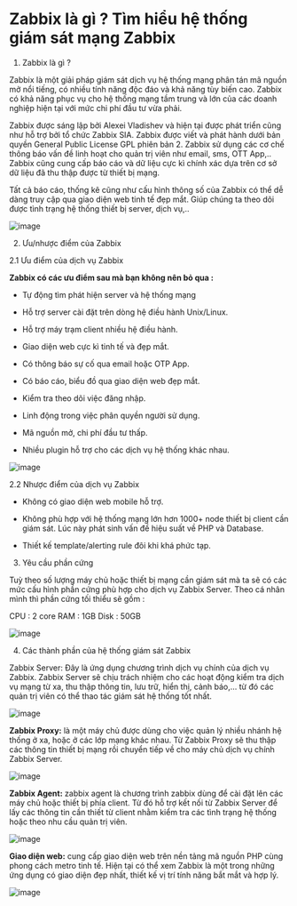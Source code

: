  # Zabbix là gì ? Tìm hiểu hệ thống giám sát mạng Zabbix

1. Zabbix là gì ?

Zabbix là một giải pháp giám sát dịch vụ hệ thống mạng phân tán mã nguồn mở nổi tiếng, có nhiều tính năng độc đáo và khả năng tùy biến cao. Zabbix có khả năng phục vụ cho hệ thống mạng tầm trung và lớn của các doanh nghiệp hiện tại với mức chi phí đầu tư vừa phải.

Zabbix được sáng lập bởi Alexei Vladishev và hiện tại được phát triển cũng như hỗ trợ bởi tổ chức Zabbix SIA. Zabbix được viết và phát hành dưới bản quyền General Public License GPL phiên bản 2. Zabbix sử dụng các cơ chế thông báo vấn đề linh hoạt cho quản trị viên như email, sms, OTT App,.. Zabbix cũng cung cấp báo cáo và dữ liệu cực kì chính xác dựa trên cơ sở dữ liệu đã thu thập được từ thiết bị mạng.

Tất cả báo cáo, thống kê cũng như cấu hình thông số của Zabbix có thể dễ dàng truy cập qua giao diện web tinh tế đẹp mắt. Giúp chúng ta theo dõi được tình trạng hệ thống thiết bị server, dịch vụ,..

![image](https://user-images.githubusercontent.com/62273292/165441819-7bd65a10-3b33-4870-9f72-e515f54d1a15.png)


2. Ưu/nhược điểm của Zabbix

2.1 Ưu điểm của dịch vụ Zabbix

**Zabbix có các ưu điểm sau mà bạn không nên bỏ qua :**

- Tự động tìm phát hiện server và hệ thống mạng

- Hỗ trợ server cài đặt trên dòng hệ điều hành Unix/Linux.

- Hỗ trợ máy trạm client nhiều hệ điều hành.

- Giao diện web cực kì tinh tế và đẹp mắt.

- Có thông báo sự cố qua email hoặc OTP App.

- Có báo cáo, biểu đồ qua giao diện web đẹp mắt.

- Kiểm tra theo dõi việc đăng nhập.

- Linh động trong việc phân quyền người sử dụng.

- Mã nguồn mở, chi phí đầu tư thấp.

- Nhiều plugin hỗ trợ cho các dịch vụ hệ thống khác nhau.

![image](https://user-images.githubusercontent.com/62273292/165442217-878c177d-0a46-4b21-8ba5-65a25b98f527.png)

2.2 Nhược điểm của dịch vụ Zabbix

- Không có giao diện web mobile hỗ trợ.

- Không phù hợp với hệ thống mạng lớn hơn 1000+ node thiết bị client cần giám sát. Lúc này phát sinh vấn đề hiệu suất về PHP và Database.

- Thiết kế template/alerting rule đôi khi khá phức tạp.

3. Yêu cầu phần cứng

Tuỳ theo số lượng máy chủ hoặc thiết bị mạng cần giám sát mà ta sẽ có các mức cấu hình phần cứng phù hợp cho dịch vụ Zabbix Server. Theo cá nhân mình thì phần cứng tối thiểu sẽ gồm :

CPU : 2 core
RAM : 1GB
Disk : 50GB

![image](https://user-images.githubusercontent.com/62273292/165442271-4d3188a9-33b1-40ac-b364-db9f55fbbdf6.png)

4. Các thành phần của hệ thống giám sát Zabbix

Zabbix Server: Đây là ứng dụng chương trình dịch vụ chính của dịch vụ Zabbix. Zabbix Server sẽ chịu trách nhiệm cho các hoạt động kiểm tra dịch vụ mạng từ xa, thu thập thông tin, lưu trữ, hiển thị, cảnh báo,… từ đó các quản trị viên có thể thao tác giám sát hệ thống tốt nhất.

![image](https://user-images.githubusercontent.com/62273292/165442312-1827e707-d6f2-4d4b-8f51-b004443f1e26.png)

**Zabbix Proxy:**  là một máy chủ được dùng cho việc quản lý nhiều nhánh hệ thống ở xa, hoặc ở các lớp mạng khác nhau. Từ Zabbix Proxy sẽ thu thập các thông tin thiết bị mạng rồi chuyển tiếp về cho máy chủ dịch vụ chính Zabbix Server.

![image](https://user-images.githubusercontent.com/62273292/165442343-79e7ab26-4e7d-4bcc-ad75-763731056e81.png)


**Zabbix Agent:** zabbix agent là chương trình zabbix dùng để cài đặt lên các máy chủ hoặc thiết bị phía client. Từ đó hỗ trợ kết nối từ Zabbix Server để lấy các thông tin cần thiết từ client nhằm kiểm tra các tình trạng hệ thống hoặc theo nhu cầu quản trị viên.

![image](https://user-images.githubusercontent.com/62273292/165442376-edd83ec4-abf2-48aa-974c-f232fdf16a0d.png)

**Giao diện web:** cung cấp giao diện web trên nền tảng mã nguồn PHP cùng phong cách metro tinh tế. Hiện tại có thể xem Zabbix là một trong những ứng dụng có giao diện đẹp nhất, thiết kế vị trí tính năng bắt mắt và hợp lý.

![image](https://user-images.githubusercontent.com/62273292/165442401-2e5be7a5-da2a-48f3-bfb1-53f3c8550108.png)
















